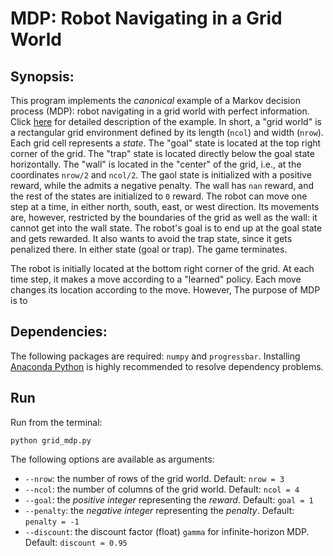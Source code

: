 # MDP: Robot Navigating in a Grid World

## Synopsis:
This program implements the *canonical* example of a Markov decision process (MDP): robot navigating in a grid world with perfect information. Click [here](http://artint.info/html/ArtInt_224.html#gridworld-fig) for detailed description of the example. In short, a "grid world" is a rectangular grid environment defined by its length (`ncol`) and width (`nrow`). Each grid cell represents a *state*. The "goal" state is located at the top right corner of the grid. The "trap" state is located directly below the goal state horizontally. The "wall" is located in the "center" of the grid, i.e., at the coordinates `nrow/2` and `ncol/2`. The gaol state is initialized with a positive reward, while the admits a negative penalty. The wall has `nan` reward, and the rest of the states are initialized to `0` reward. The robot can move one step at a time, in either north, south, east, or west direction. Its movements are, however, restricted by the boundaries of the grid as well as the wall: it cannot get into the wall state. The robot's goal is to end up at the goal state and gets rewarded. It also wants to avoid the trap state, since it gets penalized there. In either state (goal or trap). The game terminates. 

The robot is initially located at the bottom right corner of the grid. At each time step, it makes a move according to a "learned" policy. Each move changes its location according to the move. However, The purpose of MDP is to 

## Dependencies:
The following packages are required: `numpy` and `progressbar`. Installing [Anaconda Python](https://www.continuum.io/downloads) is highly recommended to resolve dependency problems.

## Run

Run from the terminal:

`python grid_mdp.py`

The following options are available as arguments:
- `--nrow`: the number of rows of the grid world. Default: `nrow = 3`
- `--ncol`: the number of columns of the grid world. Default: `ncol = 4`
- `--goal`: the *positive integer* representing the *reward*. Default: `goal = 1`
- `--penalty`: the *negative integer* representing the *penalty*. Default: `penalty = -1`
- `--discount`: the discount factor (float) `gamma` for infinite-horizon MDP. Default: `discount = 0.95`
